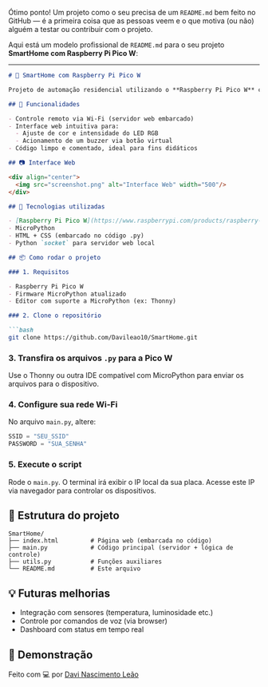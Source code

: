 Ótimo ponto! Um projeto como o seu precisa de um `README.md` bem feito no GitHub — é a primeira coisa que as pessoas veem e o que motiva (ou não) alguém a testar ou contribuir com o projeto.

Aqui está um modelo profissional de `README.md` para o seu projeto **SmartHome com Raspberry Pi Pico W**:

---

````markdown
# 🔌 SmartHome com Raspberry Pi Pico W

Projeto de automação residencial utilizando o **Raspberry Pi Pico W** com MicroPython. A ideia é controlar dispositivos como **LEDs RGB** e **buzzers** através de uma **interface web** simples e responsiva, diretamente pelo navegador.

## 🚀 Funcionalidades

- Controle remoto via Wi-Fi (servidor web embarcado)
- Interface web intuitiva para:
  - Ajuste de cor e intensidade do LED RGB
  - Acionamento de um buzzer via botão virtual
- Código limpo e comentado, ideal para fins didáticos

## 📷 Interface Web

<div align="center">
  <img src="screenshot.png" alt="Interface Web" width="500"/>
</div>

## 🧰 Tecnologias utilizadas

- [Raspberry Pi Pico W](https://www.raspberrypi.com/products/raspberry-pi-pico-w/)
- MicroPython
- HTML + CSS (embarcado no código .py)
- Python `socket` para servidor web local

## 📦 Como rodar o projeto

### 1. Requisitos

- Raspberry Pi Pico W
- Firmware MicroPython atualizado
- Editor com suporte a MicroPython (ex: Thonny)

### 2. Clone o repositório

```bash
git clone https://github.com/Davileao10/SmartHome.git
````

### 3. Transfira os arquivos `.py` para a Pico W

Use o Thonny ou outra IDE compatível com MicroPython para enviar os arquivos para o dispositivo.

### 4. Configure sua rede Wi-Fi

No arquivo `main.py`, altere:

```python
SSID = "SEU_SSID"
PASSWORD = "SUA_SENHA"
```

### 5. Execute o script

Rode o `main.py`. O terminal irá exibir o IP local da sua placa. Acesse este IP via navegador para controlar os dispositivos.

## 📁 Estrutura do projeto

```
SmartHome/
├── index.html         # Página web (embarcada no código)
├── main.py            # Código principal (servidor + lógica de controle)
├── utils.py           # Funções auxiliares
└── README.md          # Este arquivo
```

## 💡 Futuras melhorias

* Integração com sensores (temperatura, luminosidade etc.)
* Controle por comandos de voz (via browser)
* Dashboard com status em tempo real

## 📸 Demonstração

<!-- Se tiver vídeo no YouTube ou GIF, coloque aqui -->

Feito com 💻 por [Davi Nascimento Leão](https://github.com/Davileao10)

